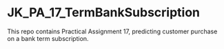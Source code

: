 # JK_PA_17_TermBankSubscription
This repo contains Practical Assignment 17, predicting customer purchase on a bank term subscription.
